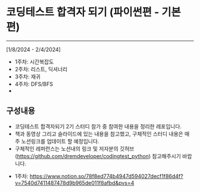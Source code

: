 # 코딩테스트 합격자 되기 (파이썬편 - 기본편)
____________________________________
[1/8/2024 - 2/4/2024]
- 1주차: 시간복잡도
- 2주차: 리스트, 딕셔너리 
- 3주차: 재귀
- 4주차: DFS/BFS
- 

## 구성내용 
- 코딩테스트 합격자되기 2기 스터디 참가 중 참여한 내용을 정리한 레포입니다. 
- 책과 동영상 그리고 슬라이드에 있는 내용을 참고했고, 구체적인 스터디 내용은 매주 노션링크를 업데이트 할 예정입니다. 
- 구체적인 레퍼런스는 노션내의 링크 및 저자분의 깃허브(https://github.com/dremdeveloper/codingtest_python) 참고해주시기 바랍니다. 


* 1주차:  https://www.notion.so/78f8ed774b4947d594027decf1f86d4f?v=7540d7411487478d9b965de011f8afbd&pvs=4